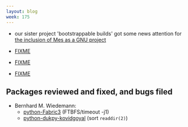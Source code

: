 ```yaml
---
layout: blog
week: 175
---
```


* our sister project 'bootstrappable builds' got some news attention for [the inclusion of Mes as a GNU project](https://www.phoronix.com/scan.php?page=news_item&px=GNU-Mes-0.17-Released)

* [FIXME](https://github.com/gruntjs/grunt/pull/1596)

* [FIXME](https://github.com/kapouer/marked-man/pull/12#issuecomment-416023601)

* [FIXME](https://github.com/antirez/redis/pull/2992#issuecomment-416025440)


Packages reviewed and fixed, and bugs filed
-------------------------------------------


* Bernhard M. Wiedemann:
    * [python-Fabric3](https://github.com/mathiasertl/fabric/issues/48) (FTBFS/timeout -j1)
    * [python-dukpy-kovidgoyal](https://github.com/kovidgoyal/dukpy/pull/3) (sort `readdir(2)`)
